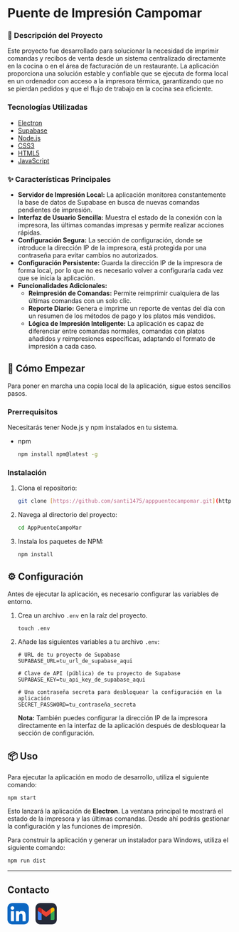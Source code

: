 # Puente de Impresión Campomar
### 📝 Descripción del Proyecto

Este proyecto fue desarrollado para solucionar la necesidad de imprimir comandas y recibos de venta desde un sistema centralizado directamente en la cocina o en el área de facturación de un restaurante. La aplicación proporciona una solución estable y confiable que se ejecuta de forma local en un ordenador con acceso a la impresora térmica, garantizando que no se pierdan pedidos y que el flujo de trabajo en la cocina sea eficiente.

### Tecnologías Utilizadas

* [Electron](https://www.electronjs.org/)
* [Supabase](https://supabase.com/)
* [Node.js](https://nodejs.org/)
* [CSS3](https://developer.mozilla.org/es/docs/Web/CSS)
* [HTML5](https://developer.mozilla.org/es/docs/Web/HTML)
* [JavaScript](https://developer.mozilla.org/es/docs/Web/JavaScript)

### ✨ Características Principales

* **Servidor de Impresión Local:** La aplicación monitorea constantemente la base de datos de Supabase en busca de nuevas comandas pendientes de impresión.
* **Interfaz de Usuario Sencilla:** Muestra el estado de la conexión con la impresora, las últimas comandas impresas y permite realizar acciones rápidas.
* **Configuración Segura:** La sección de configuración, donde se introduce la dirección IP de la impresora, está protegida por una contraseña para evitar cambios no autorizados.
* **Configuración Persistente:** Guarda la dirección IP de la impresora de forma local, por lo que no es necesario volver a configurarla cada vez que se inicia la aplicación.
* **Funcionalidades Adicionales:**
    * **Reimpresión de Comandas:** Permite reimprimir cualquiera de las últimas comandas con un solo clic.
    * **Reporte Diario:** Genera e imprime un reporte de ventas del día con un resumen de los métodos de pago y los platos más vendidos.
    * **Lógica de Impresión Inteligente:** La aplicación es capaz de diferenciar entre comandas normales, comandas con platos añadidos y reimpresiones específicas, adaptando el formato de impresión a cada caso.

## 🚀 Cómo Empezar

Para poner en marcha una copia local de la aplicación, sigue estos sencillos pasos.

### Prerrequisitos

Necesitarás tener Node.js y npm instalados en tu sistema.

* npm
    ```sh
    npm install npm@latest -g
    ```

### Instalación

1.  Clona el repositorio:
    ```sh
    git clone [https://github.com/santi1475/apppuentecampomar.git](https://github.com/santi1475/apppuentecampomar.git)
    ```
2.  Navega al directorio del proyecto:
    ```sh
    cd AppPuenteCampoMar
    ```
3.  Instala los paquetes de NPM:
    ```sh
    npm install
    ```

## ⚙️ Configuración

Antes de ejecutar la aplicación, es necesario configurar las variables de entorno.

1.  Crea un archivo `.env` en la raíz del proyecto.
    ```
    touch .env
    ```
2.  Añade las siguientes variables a tu archivo `.env`:
    ```env
    # URL de tu proyecto de Supabase
    SUPABASE_URL=tu_url_de_supabase_aqui

    # Clave de API (pública) de tu proyecto de Supabase
    SUPABASE_KEY=tu_api_key_de_supabase_aqui

    # Una contraseña secreta para desbloquear la configuración en la aplicación
    SECRET_PASSWORD=tu_contraseña_secreta
    ```
    **Nota:** También puedes configurar la dirección IP de la impresora directamente en la interfaz de la aplicación después de desbloquear la sección de configuración.

## 📦 Uso

Para ejecutar la aplicación en modo de desarrollo, utiliza el siguiente comando:

```sh
npm start
```
Esto lanzará la aplicación de **Electron**. La ventana principal te mostrará el estado de la impresora y las últimas comandas. Desde ahí podrás gestionar la configuración y las funciones de impresión.

Para construir la aplicación y generar un instalador para Windows, utiliza el siguiente comando:

```sh
npm run dist
```
---

## Contacto

<div style="display: flex; gap: 15px;">
  <a href="https://www.linkedin.com/in/santiago-g-v/">
    <svg width="48" height="48" viewBox="0 0 256 256" fill="none" xmlns="http://www.w3.org/2000/svg">
      <rect width="256" height="256" rx="60" fill="#0A66C2"/>
      <path d="M184.715 217.685H213.985C216.194 217.685 217.985 215.895 217.985 213.686L218 151.844C218 119.521 211.035 94.6755 173.262 94.6755C158.903 94.1423 145.362 101.544 138.055 113.904C137.997 114.002 137.893 114.062 137.779 114.062C137.603 114.062 137.46 113.919 137.46 113.743V101.66C137.46 99.4511 135.67 97.6602 133.46 97.6602H105.683C103.474 97.6602 101.683 99.4511 101.683 101.66V213.68C101.683 215.89 103.474 217.68 105.683 217.68H134.951C137.16 217.68 138.951 215.89 138.951 213.68V158.307C138.951 142.65 141.921 127.487 161.332 127.487C180.467 127.487 180.715 145.403 180.715 159.321V213.685C180.715 215.894 182.506 217.685 184.715 217.685Z" fill="white"/>
      <path d="M38 59.6275C38 71.4921 47.7675 81.2539 59.6321 81.2539C71.4944 81.2528 81.2551 71.4853 81.2551 59.623C81.2528 47.7607 71.491 38 59.6275 38C47.763 38 38 47.763 38 59.6275Z" fill="white"/>
      <path d="M44.9588 217.685H74.2659C76.4751 217.685 78.2659 215.894 78.2659 213.685V101.66C78.2659 99.4511 76.4751 97.6602 74.2659 97.6602H44.9588C42.7497 97.6602 40.9588 99.4511 40.9588 101.66V213.685C40.9588 215.894 42.7497 217.685 44.9588 217.685Z" fill="white"/>
    </svg>
  </a>

  <a href="mailto:santiguz1475@gmail.com">
    <svg width="48" height="48" viewBox="0 0 256 256" fill="none" xmlns="http://www.w3.org/2000/svg">
      <rect width="256" height="256" rx="60" fill="#242938"/>
      <path d="M41.6364 203.028H73.4545V125.755L28 91.6646V189.392C28 196.937 34.1136 203.028 41.6364 203.028Z" fill="#4285F4"/>
      <path d="M182.545 203.028H214.364C221.909 203.028 228 196.915 228 189.392V91.6646L182.545 125.755" fill="#34A853"/>
      <path d="M182.545 66.6643V125.755L228 91.6643V73.4825C228 56.6189 208.75 47.0052 195.273 57.1189" fill="#FBBC04"/>
      <path d="M73.4545 125.755V66.6646L128 107.574L182.545 66.6646V125.755L128 166.665" fill="#EA4335"/>
      <path d="M28 73.4825V91.6643L73.4545 125.755V66.6643L60.7273 57.1189C47.2273 47.0052 28 56.6189 28 73.4825Z" fill="#C5221F"/>
    </svg>
  </a>
</div>
